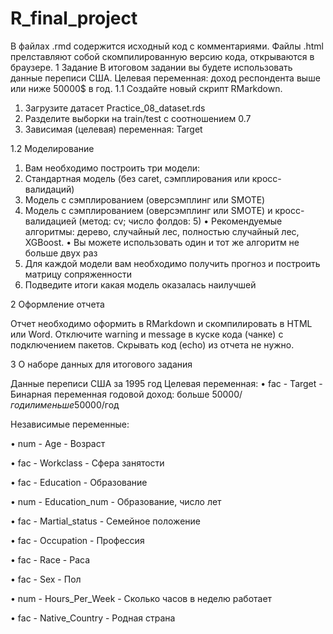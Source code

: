 # R_final_project
В файлах .rmd содержится исходный код с комментариями. Файлы .html прелставляют собой скомпилированную версию кода, открываются в браузере.
1 Задание
В итоговом задании вы будете использовать данные переписи США. Целевая переменная: доход
респондента выше или ниже 50000$ в год.
1.1 Создайте новый скрипт RMarkdown.

1. Загрузите датасет Practice_08_dataset.rds
2. Разделите выборки на train/test с соотношением 0.7
3. Зависимая (целевая) переменная: Target

1.2 Моделирование

1. Вам необходимо построить три модели:
1. Стандартная модель (без caret, сэмплирования или кросс-валидаций)
2. Модель с сэмплированием (оверсэмплинг или SMOTE)
3. Модель с сэмплированием (оверсэмплинг или SMOTE) и кросс-валидацией (метод: cv; число
фолдов: 5)
• Рекомендуемые алгоритмы: дерево, случайный лес, полностью случайный лес, XGBoost.
• Вы можете использовать один и тот же алгоритм не больше двух раз
2. Для каждой модели вам необходимо получить прогноз и построить матрицу сопряженности
3. Подведите итоги какая модель оказалась наилучшей


2 Оформление отчета

Отчет необходимо оформить в RMarkdown и скомпилировать в HTML или Word. Отключите warning и
message в куске кода (чанке) с подключением пакетов. Скрывать код (echo) из отчета не нужно.

3 О наборе данных для итогового задания

Данные переписи США за 1995 год
Целевая переменная:
• fac - Target - Бинарная переменная годовой доход: больше 50000$/год или меньше 50000$/год

Независимые переменные:

• num - Age - Возраст

• fac - Workclass - Сфера занятости

• fac - Education - Образование

• num - Education_num - Образование, число лет

• fac - Martial_status - Семейное положение

• fac - Occupation - Профессия

• fac - Race - Раса

• fac - Sex - Пол

• num - Hours_Per_Week - Сколько часов в неделю работает

• fac - Native_Country - Родная страна
